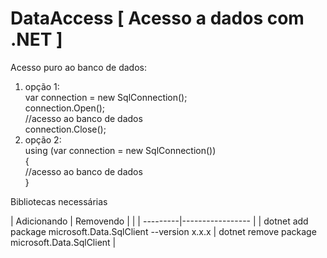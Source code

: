 # DataAccess [ Acesso a dados com .NET ]

Acesso puro ao banco de dados: 

1. opção 1: </br>
  var connection = new SqlConnection();</br>
            connection.Open();</br>
                //acesso ao banco de dados</br>
            connection.Close();</br>
2. opção 2: </br>
            using (var connection = new SqlConnection())</br>
            {</br>
                //acesso ao banco de dados</br>
            }</br>

 Bibliotecas necessárias

| Adicionando  | Removendo    |                                |
|  ---------|----------------- |
| dotnet add package microsoft.Data.SqlClient --version x.x.x  | dotnet remove package microsoft.Data.SqlClient |



